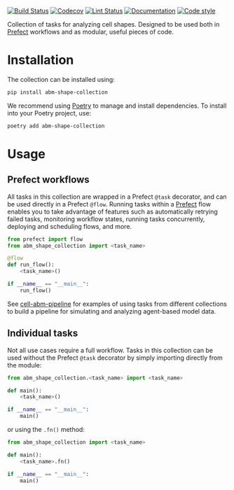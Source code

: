 [![Build Status](https://github.com/allen-cell-animated/abm-shape-collection/workflows/build/badge.svg)](https://github.com/allen-cell-animated/abm-shape-collection/actions?query=workflow%3Abuild)
[![Codecov](https://img.shields.io/codecov/c/gh/allen-cell-animated/abm-shape-collection?token=FMO7XIX5KH)](https://codecov.io/gh/allen-cell-animated/abm-shape-collection)
[![Lint Status](https://github.com/allen-cell-animated/abm-shape-collection/workflows/lint/badge.svg)](https://github.com/allen-cell-animated/abm-shape-collection/actions?query=workflow%3Alint)
[![Documentation](https://github.com/allen-cell-animated/abm-shape-collection/workflows/documentation/badge.svg)](https://allen-cell-animated.github.io/abm-shape-collection/)
[![Code style](https://img.shields.io/badge/code%20style-black-000000.svg)](https://github.com/psf/black)

Collection of tasks for analyzing cell shapes.
Designed to be used both in [Prefect](https://docs.prefect.io/latest/) workflows and as modular, useful pieces of code.

# Installation

The collection can be installed using:

```bash
pip install abm-shape-collection
```

We recommend using [Poetry](https://python-poetry.org/) to manage and install dependencies.
To install into your Poetry project, use:

```bash
poetry add abm-shape-collection
```

# Usage

## Prefect workflows

All tasks in this collection are wrapped in a Prefect `@task` decorator, and can be used directly in a Prefect `@flow`.
Running tasks within a [Prefect](https://docs.prefect.io/latest/) flow enables you to take advantage of features such as automatically retrying failed tasks, monitoring workflow states, running tasks concurrently, deploying and scheduling flows, and more.

```python
from prefect import flow
from abm_shape_collection import <task_name>

@flow
def run_flow():
    <task_name>()

if __name__ == "__main__":
    run_flow()
```

See [cell-abm-pipeline](https://github.com/allen-cell-animated/cell-abm-pipeline) for examples of using tasks from different collections to build a pipeline for simulating and analyzing agent-based model data.

## Individual tasks

Not all use cases require a full workflow.
Tasks in this collection can be used without the Prefect `@task` decorator by simply importing directly from the module:

```python
from abm_shape_collection.<task_name> import <task_name>

def main():
    <task_name>()

if __name__ == "__main__":
    main()
```

or using the `.fn()` method:

```python
from abm_shape_collection import <task_name>

def main():
    <task_name>.fn()

if __name__ == "__main__":
    main()
```

